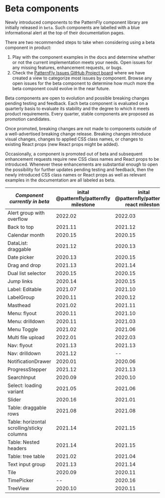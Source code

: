 # Beta components

Newly introduced components to the PatternFly component library are 
initially released in `beta`. Such components are labelled with a blue informational alert at the top of their documentation pages.

There are two recommended steps to take when considering using a beta component in product:
1. Play with the component examples in the docs and determine whether or not the current implementation meets your needs. Open issues for any missing features, enhancement requests, or bugs.
2. Check the [PatternFly Issues GitHub Project board](https://github.com/orgs/patternfly/projects/7/views/5) where we have created a view to categorize most issues by component. Browse any open issues for the beta component to determine how much more the beta component could evolve in the near future.

Beta components are open to evolution and possible breaking changes 
pending testing and feedback. Each beta component is evaluated on a quarterly basis to evaluate its stability
and the degree to which it meets product requirements. Every quarter, stable
components are proposed as promotion candidates. 

Once promoted, breaking changes are not made to components outside of a well-advertised 
breaking change release. Breaking changes introduce visual changes, changes to applied CSS 
class names, or changes to existing React props (new React props might be added).

Occasionally, a component is promoted out of beta and subsequent enhancement requests require new CSS class names
and React props to be introduced. Whenever these enhancements are substantial enough to open the possibility
for further updates pending testing and feedback, then the newly introduced CSS class names or React props 
as well as relevant examples in the documentation are all labeled as beta.

| *Component currently in beta*              | inital @patternfly/patternfly milestone | inital @patternfly/patternfly-react milestone |
|--------------------------------------------|-----------------------------------------|-----------------------------------------------|
| Alert group with overflow                  | 2022.02                                 | 2022.03                                       |
| Back to top                                | 2021.11                                 | 2021.12                                       |
| Calendar month                             | 2020.15                                 | 2020.15                                       |
| DataList: draggable                        | 2021.12                                 | 2020.13                                       |
| Date picker                                | 2020.13                                 | 2020.15                                       |
| Drag and drop                              | 2021.13                                 | 2021.14                                       |
| Dual list selector                         | 2020.15                                 | 2020.15                                       |
| Jump links                                 | 2020.14                                 | 2020.15                                       |
| Label: Editable                            | 2021.07                                 | 2021.10                                       |
| LabelGroup                                 | 2020.11                                 | 2020.12                                       |
| Masthead                                   | 2021.02                                 | 2021.11                                       |
| Menu: flyout                               | 2020.11                                 | 2021.10                                       |
| Menu: drilldown                            | 2020.11                                 | 2021.03                                       |
| Menu Toggle                                | 2021.02                                 | 2021.06                                       |
| Multi file upload                          | 2022.01                                 | 2022.03                                       |      
| Nav: flyout                                | 2021.13                                 | 2021.13                                       |
| Nav: drilldown                             | 2021.12                                 | --                                            |
| NotificationDrawer                         | 2020.01                                 | 2020.06                                       |
| ProgressStepper                            | 2021.12                                 | 2021.13                                       |
| SearchInput                                | 2020.09                                 | 2020.10                                       |
| Select: loading variant                    | 2021.05                                 | 2021.06                                       |
| Slider                                     | 2020.16                                 | 2021.01                                       |
| Table: draggable rows                      | 2021.08                                 | 2021.08                                       |
| Table: horizontal scrolling/sticky columns | 2021.14                                 | 2021.15                                       | 
| Table: Nested headers                      | 2021.14                                 | 2021.15                                       |
| Table: tree table                          | 2021.02                                 | 2021.04                                       |
| Text input group                           | 2021.13                                 | 2021.14                                       |
| Tile                                       | 2020.09                                 | 2020.11                                       |
| TimePicker                                 | --                                      | 2020.16                                       |
| TreeView                                   | 2020.10                                 | 2020.11                                       |


